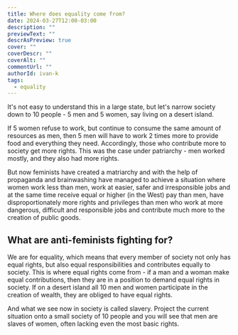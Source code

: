 ```yaml
---
title: Where does equality come from?
date: 2024-03-27T12:00-03:00
description: ""
previewText: ""
descrAsPreview: true
cover: ""
coverDescr: ""
coverAlt: ""
commentUrl: ""
authorId: ivan-k
tags:
  - equality
---
```

It's not easy to understand this in a large state, but let's narrow society down to 10 people - 5 men and 5 women, say living on a desert island.

If 5 women refuse to work, but continue to consume the same amount of resources as men, then 5 men will have to work 2 times more to provide food and everything they need. Accordingly, those who contribute more to society get more rights. This was the case under patriarchy - men worked mostly, and they also had more rights.

But now feminists have created a matriarchy and with the help of propaganda and brainwashing have managed to achieve a situation where women work less than men, work at easier, safer and irresponsible jobs and at the same time receive equal or higher (in the West) pay than men, have disproportionately more rights and privileges than men who work at more dangerous, difficult and responsible jobs and contribute much more to the creation of public goods.

## What are anti-feminists fighting for?

We are for equality, which means that every member of society not only has equal rights, but also equal responsibilities and contributes equally to society. This is where equal rights come from - if a man and a woman make equal contributions, then they are in a position to demand equal rights in society. If on a desert island all 10 men and women participate in the creation of wealth, they are obliged to have equal rights.

And what we see now in society is called slavery. Project the current situation onto a small society of 10 people and you will see that men are slaves of women, often lacking even the most basic rights.
